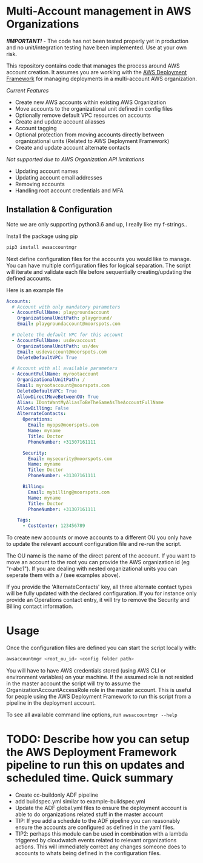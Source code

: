 # Multi-Account management in AWS Organizations

***!IMPORTANT!*** - The code has not been tested properly yet in production and no unit/integration testing have been implemented. Use at your own risk.

This repository contains code that manages the process around AWS account creation. It assumes you are working with the [AWS Deployment Framework](https://github.com/awslabs/aws-deployment-framework) for managing deployments in a multi-account AWS organization.

*Current Features*

- Create new AWS accounts within existing AWS Organization
- Move accounts to the organizational unit defined in config files
- Optionally remove default VPC resources on accounts
- Create and update account aliasses
- Account tagging
- Optional protection from moving accounts directly between organizational units (Related to AWS Deployment Framework)
- Create and update account alternate contacts

*Not supported due to AWS Organization API limitations*

- Updating account names
- Updating account email addresses
- Removing accounts
- Handling root account credentials and MFA

## Installation & Configuration

Note we are only supporting python3.6 and up, I really like my f-strings..

Install the package using pip

```bash
pip3 install awsaccountmgr
```

Next define configuration files for the accounts you would like to manage. You can have multiple configuration files for logical separation. The script will iterate and validate each file before sequentially creating/updating the defined accounts.

Here is an example file

```yaml
Accounts:
  # Account with only mandatory parameters
  - AccountFullName: playgroundaccount
    OrganizationalUnitPath: playground/
    Email: playgroundaccount@moorspots.com

  # Delete the default VPC for this account
  - AccountFullName: usdevaccount
    OrganizationalUnitPath: us/dev
    Email: usdevaccount@moorspots.com
    DeleteDefaultVPC: True

  # Account with all available parameters
  - AccountFullName: myrootaccount
    OrganizationalUnitPath: /
    Email: myrootaccount@moorspots.com
    DeleteDefaultVPC: True
    AllowDirectMoveBetweenOU: True
    Alias: IDontWantMyAliasToBeTheSameAsTheAccountFullName
    AllowBilling: False
    AlternateContacts:
      Operations:
        Email: myops@moorspots.com
        Name: myname
        Title: Doctor
        PhoneNumber: +31307161111

      Security:
        Email: mysecurity@moorspots.com
        Name: myname
        Title: Doctor
        PhoneNumber: +31307161111

      Billing:
        Email: mybilling@moorspots.com
        Name: myname
        Title: Doctor
        PhoneNumber: +31307161111

    Tags:
      - CostCenter: 123456789
```

To create new accounts or move accounts to a different OU you only have to update the relevant account configuration file and re-run the script.

The OU name is the name of the direct parent of the account. If you want to move an account to the root you can provide the AWS organization id (eg "r-abc1"). If you are dealing with nested organizational units you can seperate them with a / (see examples above).

If you provide the 'AlternateContacts' key, all three alternate contact types will be fully updated with the declared configuration. If you for instance only provide an Operations contact entry, it will try to remove the Security and Billing contact information.

# Usage

Once the configuration files are defined you can start the script locally with:

```bash
awsaccountmgr <root_ou_id> <config folder path>
```

You will have to have AWS credentials stored (using AWS CLI or environment variables) on your machine. If the assumed role is not resided in the master account the script will try to assume the OrganizationAccountAccessRole role in the master account. This is useful for people using the AWS Deployment Framework to run this script from a pipeline in the deployment account.

To see all available command line options, run  ```awsaccountmgr --help```

# TODO: Describe how you can setup the AWS Deployment Framework pipeline to run this on updates and scheduled time. Quick summary

- Create cc-buildonly ADF pipeline
- add buildspec.yml similar to example-buildspec.yml
- Update the ADF global.yml files to ensure the deployment account is able to do organizations related stuff in the master account
- TIP: If you add a schedule to the ADF pipeline you can reasonably ensure the accounts are configured as defined in the yaml files.
- TIP2: perhaps this module can be used in combination with a lambda triggered by cloudwatch events related to relevant organizations actions. This will immediately correct any changes someone does to accounts to whats being defined in the configuration files.
